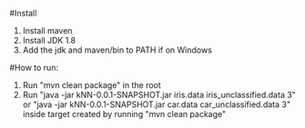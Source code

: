 #Install
1. Install maven
2. Install JDK 1.8
3. Add the jdk and maven/bin to PATH if on Windows


#How to run:
1. Run "mvn clean package" in the root
2. Run "java -jar kNN-0.0.1-SNAPSHOT.jar iris.data iris_unclassified.data 3" or "java -jar kNN-0.0.1-SNAPSHOT.jar car.data car_unclassified.data 3" inside target created by running "mvn clean package"
